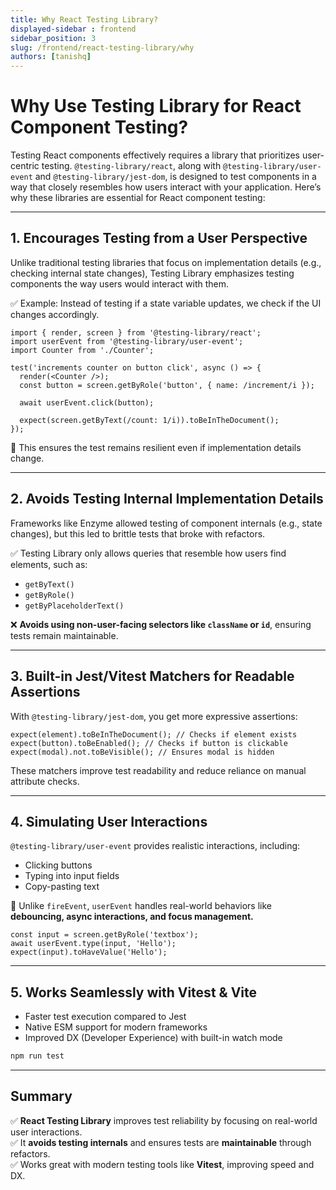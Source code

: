 ```yaml
---
title: Why React Testing Library?
displayed-sidebar : frontend
sidebar_position: 3
slug: /frontend/react-testing-library/why
authors: [tanishq]
---
```


# Why Use Testing Library for React Component Testing?  

Testing React components effectively requires a library that prioritizes user-centric testing. `@testing-library/react`, along with `@testing-library/user-event` and `@testing-library/jest-dom`, is designed to test components in a way that closely resembles how users interact with your application. Here’s why these libraries are essential for React component testing:

---

## 1. **Encourages Testing from a User Perspective**  
Unlike traditional testing libraries that focus on implementation details (e.g., checking internal state changes), Testing Library emphasizes testing components the way users would interact with them.  

✅ Example: Instead of testing if a state variable updates, we check if the UI changes accordingly.  

```tsx
import { render, screen } from '@testing-library/react';
import userEvent from '@testing-library/user-event';
import Counter from './Counter';

test('increments counter on button click', async () => {
  render(<Counter />);
  const button = screen.getByRole('button', { name: /increment/i });
  
  await userEvent.click(button);
  
  expect(screen.getByText(/count: 1/i)).toBeInTheDocument();
});
```
🔹 This ensures the test remains resilient even if implementation details change.  

---

## 2. **Avoids Testing Internal Implementation Details**  
Frameworks like Enzyme allowed testing of component internals (e.g., state changes), but this led to brittle tests that broke with refactors.  

✅ Testing Library only allows queries that resemble how users find elements, such as:  
- `getByText()`
- `getByRole()`
- `getByPlaceholderText()`

❌ **Avoids using non-user-facing selectors like `className` or `id`**, ensuring tests remain maintainable.

---

## 3. **Built-in Jest/Vitest Matchers for Readable Assertions**  
With `@testing-library/jest-dom`, you get more expressive assertions:  

```tsx
expect(element).toBeInTheDocument(); // Checks if element exists
expect(button).toBeEnabled(); // Checks if button is clickable
expect(modal).not.toBeVisible(); // Ensures modal is hidden
```

These matchers improve test readability and reduce reliance on manual attribute checks.

---

## 4. **Simulating User Interactions**  
`@testing-library/user-event` provides realistic interactions, including:  
- Clicking buttons  
- Typing into input fields  
- Copy-pasting text  

🔹 Unlike `fireEvent`, `userEvent` handles real-world behaviors like **debouncing, async interactions, and focus management.**

```tsx
const input = screen.getByRole('textbox');
await userEvent.type(input, 'Hello');
expect(input).toHaveValue('Hello');
```

---

## 5. **Works Seamlessly with Vitest & Vite**  
- Faster test execution compared to Jest  
- Native ESM support for modern frameworks  
- Improved DX (Developer Experience) with built-in watch mode  

```sh
npm run test
```

---

## **Summary**  
✅ **React Testing Library** improves test reliability by focusing on real-world user interactions.  
✅ It **avoids testing internals** and ensures tests are **maintainable** through refactors.  
✅ Works great with modern testing tools like **Vitest**, improving speed and DX.  
